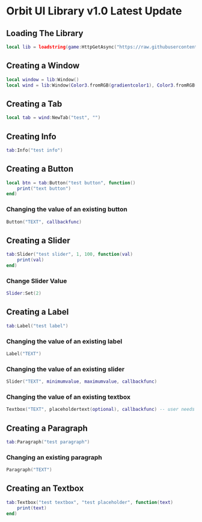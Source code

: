 # Orbit UI Library v1.0 Latest Update

## Loading The Library
```lua
local lib = loadstring(game:HttpGetAsync("https://raw.githubusercontent.com/Lucasfin000/Orbit-UI-Library/main/Library", true))()
```



## Creating a Window
```lua
local window = lib:Window()
local wind = lib:Window(Color3.fromRGB(gradientcolor1), Color3.fromRGB(gradientcolor2), "Orbit UI Library")
```



## Creating a Tab
```lua
local tab = wind:NewTab("test", "")
```
## Creating Info
```lua
tab:Info("test info")
```
## Creating a Button
```lua
local btn = tab:Button("test button", function()
	print("text button")
end)
```

### Changing the value of an existing button
```lua
Button("TEXT", callbackfunc)
```


## Creating a Slider
```lua
tab:Slider("test slider", 1, 100, function(val)
	print(val)
end)
```

### Change Slider Value
```lua
Slider:Set(2)
```



## Creating a Label
```lua
tab:Label("test label")
```

### Changing the value of an existing label
```lua
Label("TEXT")
```

### Changing the value of an existing slider
```lua
Slider("TEXT", minimumvalue, maximumvalue, callbackfunc)
```

### Changing the value of an existing textbox
```lua
Textbox("TEXT", placeholdertext(optional), callbackfunc) -- user needs to press enter for callbackfunc to be fired, a ripple will show when enter is pressed
```

## Creating a Paragraph
```lua
tab:Paragraph("test paragraph")
```

### Changing an existing paragraph
```lua
Paragraph("TEXT")
```


## Creating an Textbox
```lua
tab:Textbox("test textbox", "test placeholder", function(text)
	print(text)
end)
```

